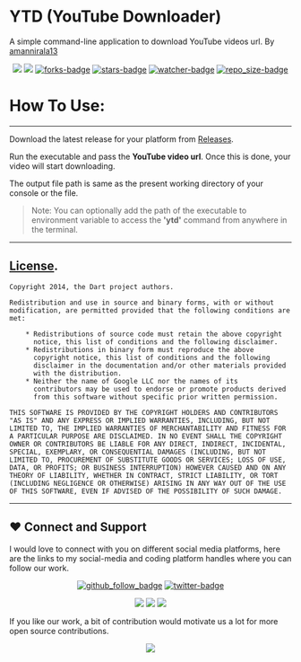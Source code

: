 # YTD (YouTube Downloader)
A simple command-line application to download YouTube videos url. By [amannirala13](https://github.com/amannirala13)

<p align="center">
<a href="https://github.com/amannirala13/Youtube-Downloader---ytd/issues"><img src="https://img.shields.io/github/issues/amannirala13/Youtube-Downloader---ytd"></a>
<a href="https://github.com/amannirala13/Youtube-Downloader---ytd/pulls"><img src="https://img.shields.io/github/issues-pr/amannirala13/Youtube-Downloader---ytd"></a>
<a href="https://github.com/amannirala13/Youtube-Downloader---ytd/network/members"><img alt = "forks-badge" src="https://img.shields.io/github/forks/amannirala13/Youtube-Downloader---ytd?color=blueviolet"></a>
<a href="https://github.com/amannirala13/Youtube-Downloader---ytd/stargazers"><img alt = "stars-badge" src="https://img.shields.io/github/stars/amannirala13/Youtube-Downloader---ytd?color=yellow"></a>
<a href="https://github.com/amannirala13/Youtube-Downloader---ytd/watchers"><img alt="watcher-badge" src="https://img.shields.io/github/watchers/amannirala13/Youtube-Downloader---ytd?color=teal"></a>
<a href="https://github.com/amannirala13/Youtube-Downloader---ytd/archive/master.zip"><img alt = "repo_size-badge" src="https://img.shields.io/github/repo-size/amannirala13/Youtube-Downloader---ytd"></a>
</p>

# How To Use:
___

Download the latest release for your platform from [Releases](https://github.com/amannirala13/Youtube-Downloader---ytd/releases).

Run the executable and pass the **YouTube video url**. Once this is done, your video will start downloading.

The output file path is same as the present working directory of your console or the file.

> Note: You can optionally add the path of the executable to environment variable to access the **'ytd'** command from anywhere in the terminal.

___

## [License](https://github.com/dart-lang/stagehand/blob/master/LICENSE).
```
Copyright 2014, the Dart project authors.

Redistribution and use in source and binary forms, with or without
modification, are permitted provided that the following conditions are
met:

    * Redistributions of source code must retain the above copyright
      notice, this list of conditions and the following disclaimer.
    * Redistributions in binary form must reproduce the above
      copyright notice, this list of conditions and the following
      disclaimer in the documentation and/or other materials provided
      with the distribution.
    * Neither the name of Google LLC nor the names of its
      contributors may be used to endorse or promote products derived
      from this software without specific prior written permission.

THIS SOFTWARE IS PROVIDED BY THE COPYRIGHT HOLDERS AND CONTRIBUTORS
"AS IS" AND ANY EXPRESS OR IMPLIED WARRANTIES, INCLUDING, BUT NOT
LIMITED TO, THE IMPLIED WARRANTIES OF MERCHANTABILITY AND FITNESS FOR
A PARTICULAR PURPOSE ARE DISCLAIMED. IN NO EVENT SHALL THE COPYRIGHT
OWNER OR CONTRIBUTORS BE LIABLE FOR ANY DIRECT, INDIRECT, INCIDENTAL,
SPECIAL, EXEMPLARY, OR CONSEQUENTIAL DAMAGES (INCLUDING, BUT NOT
LIMITED TO, PROCUREMENT OF SUBSTITUTE GOODS OR SERVICES; LOSS OF USE,
DATA, OR PROFITS; OR BUSINESS INTERRUPTION) HOWEVER CAUSED AND ON ANY
THEORY OF LIABILITY, WHETHER IN CONTRACT, STRICT LIABILITY, OR TORT
(INCLUDING NEGLIGENCE OR OTHERWISE) ARISING IN ANY WAY OUT OF THE USE
OF THIS SOFTWARE, EVEN IF ADVISED OF THE POSSIBILITY OF SUCH DAMAGE.
```

___

## ❤ Connect and Support

I would love to connect with you on different social media platforms, here are the links to my social-media and coding platform handles where you can follow our work.

<p align="center">
<a href="https://github.com/amannirala13?tab=followers"><img alt = "github_follow_badge" src="https://img.shields.io/github/followers/amannirala13?label=Follow&style=social"/></a>
<a href = "https://twitter.com/AmanNirala13"><img alt="twitter-badge" src="https://img.shields.io/twitter/follow/amannirala13?label=Follow%20us&style=social"/></a>
</p>

<p align="center">
<a href="https://www.facebook.com/amannirala13"><img src="https://img.shields.io/badge/Follow-Facebook-RoyalBlue"/></a>
<a href="https://www.linkedin.com/in/amannirala13"><img src="https://img.shields.io/badge/Follow-LinkedIn-Blue"/></a>
<a href="https://www.researchgate.net/profile/Aman_Nirala"><img src="https://img.shields.io/badge/Follow-Research Gate-DeepSkyBlue"/></a>
</p>

If you like our work, a bit of contribution would motivate us a lot for more open source contributions.

<p align="center">
<a href="https://www.paypal.me/amannirala13"><img src="https://img.shields.io/badge/Donate-Paypal-blue?style=for-the-badge"></a>
</p>


